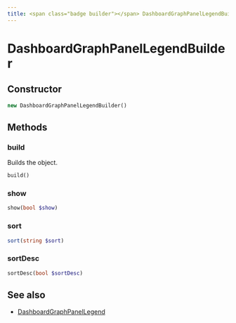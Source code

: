 ```yaml
---
title: <span class="badge builder"></span> DashboardGraphPanelLegendBuilder
---
```

# <span class="badge builder"></span> DashboardGraphPanelLegendBuilder

## Constructor

```php
new DashboardGraphPanelLegendBuilder()
```
## Methods

### <span class="badge object-method"></span> build

Builds the object.

```php
build()
```

### <span class="badge object-method"></span> show

```php
show(bool $show)
```

### <span class="badge object-method"></span> sort

```php
sort(string $sort)
```

### <span class="badge object-method"></span> sortDesc

```php
sortDesc(bool $sortDesc)
```

## See also

 * <span class="badge object-type-class"></span> [DashboardGraphPanelLegend](./object-DashboardGraphPanelLegend.md)

